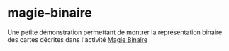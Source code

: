 # magie-binaire
Une petite démonstration permettant de montrer la représentation binaire des cartes décrites dans l'activité [Magie Binaire](https://enseigner.modulo-info.ch/rep-info/activ/magie_binaire.html)
